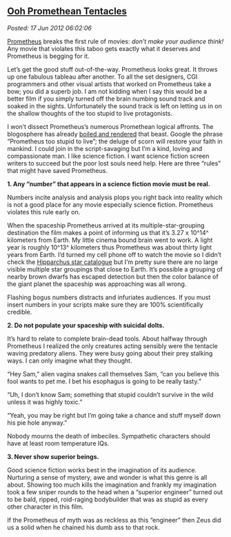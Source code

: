  
[Ooh Promethean Tentacles](https://bakerjd99.wordpress.com/2012/06/17/ooh-promethean-tentacles/)
-----------------------------------------------------------------------------------------------

*Posted: 17 Jun 2012 06:02:06*

[Prometheus](https://www.prometheus-movie.com/) breaks the first rule of
movies: *don’t make your audience think!* Any movie that violates this
taboo gets exactly what it deserves and Prometheus is begging for it.

Let’s get the good stuff out-of-the-way. Prometheus looks great. It
throws up one fabulous tableau after another. To all the set designers,
CGI programmers and other visual artists that worked on Prometheus take
a bow; you did a superb job. I am not kidding when I say this would be a
better film if you simply turned off the brain numbing sound track and
soaked in the sights. Unfortunately the sound track is left on letting
us in on the shallow thoughts of the too stupid to live protagonists.

I won’t dissect Prometheus’s numerous Promethean logical affronts. The
blogosphere has already [boiled and
rendered](https://m15m.livejournal.com/23209.html) that beast. Google the
phrase “Prometheus too stupid to live”; the deluge of scorn will restore
your faith in mankind. I could join in the script-savaging but I’m a
kind, loving and compassionate man. I like science fiction. I want
science fiction screen writers to succeed but the poor lost souls need
help. Here are three “rules” that might have saved Prometheus.

**1. Any “number” that appears in a science fiction movie must be
real.**

Numbers incite analysis and analysis plops you right back into reality
which is not a good place for any movie especially science fiction.
Prometheus violates this rule early on.

When the spaceship Prometheus arrived at its multiple-star-grouping
destination the film makes a point of informing us that it’s 3.27 x
10^14^ kilometers from Earth. My little cinema bound brain went to work.
A light year is roughly 10^13^ kilometers thus Prometheus was about
thirty light years from Earth. I’d turned my cell phone off to watch the
movie so I didn’t check the [Hipparchus star
catalogue](https://heasarc.gsfc.nasa.gov/W3Browse/all/hipparcos.html) but
I’m pretty sure there are no large visible multiple star groupings that
close to Earth. It’s possible a grouping of nearby brown dwarfs has
escaped detection but then the color balance of the giant planet the
spaceship was approaching was all wrong.

Flashing bogus numbers distracts and infuriates audiences. If you must
insert numbers in your scripts make sure they are 100% scientifically
credible.

**2. Do not populate your spaceship with suicidal dolts.**

It’s hard to relate to complete brain-dead tools. About halfway through
Prometheus I realized the only creatures acting sensibly were the
tentacle waving predatory aliens. They were busy going about their prey
stalking ways. I can only imagine what they thought.

“Hey Sam,” alien vagina snakes call themselves Sam, “can you believe
this fool wants to pet me. I bet his esophagus is going to be really
tasty.”

“Uh, I don’t know Sam; something that stupid couldn’t survive in the
wild unless it was highly toxic.”

“Yeah, you may be right but I’m going take a chance and stuff myself
down his pie hole anyway.”

Nobody mourns the death of imbeciles. Sympathetic characters should have
at least room temperature IQs.

**3. Never show superior beings.**

Good science fiction works best in the imagination of its audience.
Nurturing a sense of mystery, awe and wonder is what this genre is all
about. Showing too much kills the imagination and frankly my imagination
took a few sniper rounds to the head when a “superior engineer” turned
out to be bald, ripped, roid-raging bodybuilder that was as stupid as
every other character in this film.

If the Prometheus of myth was as reckless as this “engineer” then Zeus
did us a solid when he chained his dumb ass to that rock.
